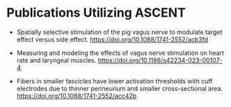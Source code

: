 # Publications Utilizing ASCENT

- Spatially selective stimulation of the pig vagus nerve to modulate target effect versus side effect. https://doi.org/10.1088/1741-2552/acb3fd

- Measuring and modeling the effects of vagus nerve stimulation on heart rate and laryngeal muscles. https://doi.org/10.1186/s42234-023-00107-4

- Fibers in smaller fascicles have lower activation thresholds with cuff electrodes due to thinner perineurium and smaller cross-sectional area. https://doi.org/10.1088/1741-2552/acc42b
